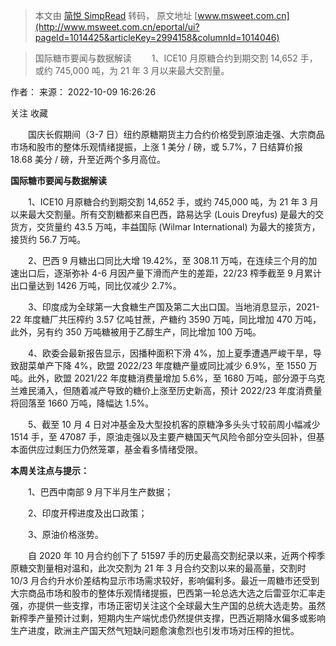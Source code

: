 > 本文由 [简悦 SimpRead](http://ksria.com/simpread/) 转码， 原文地址 [www.msweet.com.cn](http://www.msweet.com.cn/eportal/ui?pageId=1014425&articleKey=2994158&columnId=1014046)

> 国际糖市要闻与数据解读 　　1、ICE10 月原糖合约到期交割 14,652 手，或约 745,000 吨，为 21 年 3 月以来最大交割量。

作者： 来源： 2022-10-09 16:26:26

关注 收藏

　　国庆长假期间（3-7 日）纽约原糖期货主力合约价格受到原油走强、大宗商品市场和股市的整体乐观情绪提振，上涨 1 美分 / 磅，或 5.7%，7 日结算价报 18.68 美分 / 磅，升至近两个多月高位。

 **国际糖市要闻与数据解读**

　　1、ICE10 月原糖合约到期交割 14,652 手，或约 745,000 吨，为 21 年 3 月以来最大交割量。所有交割糖都来自巴西，路易达孚 (Louis Dreyfus) 是最大的交货方，交货量约 43.5 万吨，丰益国际 (Wilmar International) 为最大的接货方，接货约 56.7 万吨。

　　2、巴西 9 月糖出口同比大增 19.42%，至 308.11 万吨，在连续三个月的加速出口后，逐渐弥补 4-6 月因产量下滑而产生的差距，22/23 榨季截至 9 月累计出口量达到 1426 万吨，同比仅减少 2.7%。

　　3、印度成为全球第一大食糖生产国及第二大出口国。当地消息显示，2021-22 年度糖厂共压榨约 3.57 亿吨甘蔗，产糖约 3590 万吨，同比增加 470 万吨，此外，另有约 350 万吨糖被用于乙醇生产，同比增加 100 万吨。

　　4、欧委会最新报告显示，因播种面积下滑 4%，加上夏季遭遇严峻干旱，导致甜菜单产下降 4%，欧盟 2022/23 年度糖产量或同比减少 6.9%，至 1550 万吨。此外，欧盟 2021/22 年度糖消费量增加 5.6%，至 1680 万吨，部分源于乌克兰难民涌入，但随着减产导致的糖价上涨至历史新高，预计 2022/23 年度消费量将回落至 1660 万吨，降幅达 1.5%。

　　5、截至 10 月 4 日对冲基金及大型投机客的原糖净多头头寸较前周小幅减少 1514 手，至 47087 手，原油走强以及主要产糖国天气风险令部分空头回补，但基本面供应过剩压力仍然笼罩，基金看多情绪受限。

 **本周关注点与提示：**

　　1、巴西中南部 9 月下半月生产数据；

　　2、印度开榨进度及出口政策；

　　3、原油价格涨势。

　　自 2020 年 10 月合约创下了 51597 手的历史最高交割纪录以来，近两个榨季原糖交割量相对温和，此次交割为 21 年 3 月合约交割以来的最高量，交割时 10/3 月合约升水价差结构显示市场需求较好，影响偏利多。最近一周糖市还受到大宗商品市场和股市的整体乐观情绪提振，巴西第一轮总选大选之后雷亚尔汇率走强，亦提供一些支撑，市场正密切关注这个全球最大生产国的总统大选走势。虽然新榨季产量预计过剩，短期内生产端忧虑仍然提供支撑，巴西近期降水偏多或影响生产进度，欧洲主产国天然气短缺问题愈演愈烈也引发市场对压榨的担忧。